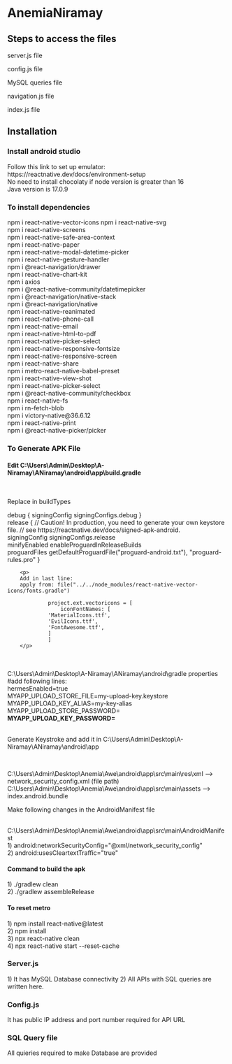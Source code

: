 # AnemiaNiramay

<h2>Steps to access the files</h2>
<p>server.js file</p>
<p>config.js file</p>
<p>MySQL queries file</p>
<p>navigation.js file</p>
<p>index.js file</p>


<h2>Installation</h2>

<h3>Install android studio</h3>
<p>Follow this link to set up emulator: <br>
https://reactnative.dev/docs/environment-setup<br>
No need to install chocolaty if node version is greater than 16<br>
Java version is 17.0.9<br>
</p>

<h3>To install dependencies</h3>

<p>npm i react-native-vector-icons
npm i react-native-svg<br>
npm i react-native-screens<br>
npm i react-native-safe-area-context<br>
npm i react-native-paper<br>
npm i react-native-modal-datetime-picker<br>
npm i react-native-gesture-handler<br>
npm i  @react-navigation/drawer<br>
npm i react-native-chart-kit<br>
npm i axios<br>
npm i  @react-native-community/datetimepicker<br>
npm i  @react-navigation/native-stack<br>
npm i  @react-navigation/native<br>
npm i react-native-reanimated<br>
npm i react-native-phone-call<br>
npm i react-native-email<br>  
npm i react-native-html-to-pdf<br>
npm i react-native-picker-select<br>
npm i react-native-responsive-fontsize<br>
npm i react-native-responsive-screen<br>
npm i react-native-share<br>
npm i metro-react-native-babel-preset<br>
npm i react-native-view-shot<br>
npm i react-native-picker-select<br>
npm i @react-native-community/checkbox<br>
npm i react-native-fs<br>
npm i rn-fetch-blob<br>
npm i victory-native@36.6.12<br>
npm i react-native-print<br>
npm i @react-native-picker/picker<br>
</p>

</p>
<h3>To Generate APK File</h3>
<p>
<h4>Edit C:\Users\Admin\Desktop\A-Niramay\ANiramay\android\app\build.gradle</h4> <br>
 <p>Replace in buildTypes</p>
 debug {
            signingConfig signingConfigs.debug
        }<br>
        release {
            // Caution! In production, you need to generate your own keystore file.
            // see https://reactnative.dev/docs/signed-apk-android.<br>
            signingConfig signingConfigs.release<br>
            minifyEnabled enableProguardInReleaseBuilds<br>
            proguardFiles getDefaultProguardFile("proguard-android.txt"), "proguard-rules.pro"
        }

        <p>
        Add in last line:
        apply from: file("../../node_modules/react-native-vector-icons/fonts.gradle")

                 project.ext.vectoricons = [
                     iconFontNames: [
                 'MaterialIcons.ttf',
                 'EvilIcons.ttf',
                 'FontAwesome.ttf',
                 ]
                 ]
        </p>
<br><br>
C:\Users\Admin\Desktop\A-Niramay\ANiramay\android\gradle properties <br> #add following lines:<br>hermesEnabled=true<br>
MYAPP_UPLOAD_STORE_FILE=my-upload-key.keystore<br>
MYAPP_UPLOAD_KEY_ALIAS=my-key-alias<br>
MYAPP_UPLOAD_STORE_PASSWORD=********<br>
MYAPP_UPLOAD_KEY_PASSWORD=********<br><br>
<p>Generate Keystroke and add it in  C:\Users\Admin\Desktop\A-Niramay\ANiramay\android\app</p><br>
  
  C:\Users\Admin\Desktop\Anemia\Awe\android\app\src\main\res\xml  --> network_security_config.xml (file path) <br>
  C:\Users\Admin\Desktop\Anemia\Awe\android\app\src\main\assets  --> index.android.bundle <br>

  <p>Make following changes in the AndroidManifest file</p><br>
  C:\Users\Admin\Desktop\Anemia\Awe\android\app\src\main\AndroidManifest <br>
  1) android:networkSecurityConfig="@xml/network_security_config" <br>
  2) android:usesCleartextTraffic="true" <br>
</p>

<h4> Command to build the apk </h4>
 <p> 
  1) ./gradlew clean<br>
  2) ./gradlew assembleRelease<br>
 </p>

 <h4>To reset metro</h4>
 <p>
   1) npm install react-native@latest<br>
   2) npm install <br>
   3) npx react-native clean<br>
   4) npx react-native start --reset-cache<br>
 </p>
 <h3>Server.js</h3>
 <p>
  1) It has MySQL Database connectivity
  2) All APIs with SQL queries are written here.
 </p>
<h3>Config.js</h3>
<p>It has public IP address and port number required for API URL </p>
<h3>SQL Query file</h3>
<p>All quieries required to make Database are provided</p>

